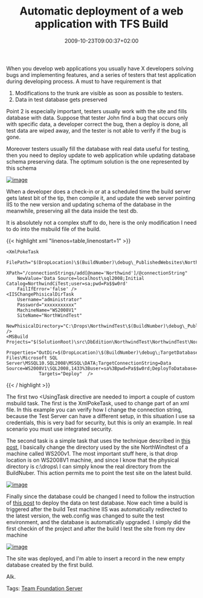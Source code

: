 ﻿---
title: "Automatic deployment of a web application with TFS Build"
description: ""
date: 2009-10-23T09:00:37+02:00
draft: false
tags: [Tfs]
categories: [Software Architecture,Team Foundation Server]
---
When you develop web applications you usually have X developers solving bugs and implementing features, and a series of testers that test application during developing process. A must to have requirement is that

1. Modifications to the trunk are visible as soon as possible to testers.
2. Data in test database gets preserved

Point 2 is especially important, testers usually work with the site and fills database with data. Suppose that tester John find a bug that occurs only with specific data, a developer correct the bug, then a deploy is done, all test data are wiped away, and the tester is not able to verify if the bug is gone.

Moreover testers usually fill the database with real data useful for testing, then you need to deploy update to web application while updating database schema preserving data. The optimum solution is the one represented by this schema

[![image](https://www.codewrecks.com/blog/wp-content/uploads/2009/10/image-thumb8.png "image")](https://www.codewrecks.com/blog/wp-content/uploads/2009/10/image8.png)

When a developer does a check-in or at a scheduled time the build server gets latest bit of the tip, then compile it, and update the web server pointing IIS to the new version and updating schema of the database in the meanwhile, preserving all the data inside the test db.

It is absolutely not a complex stuff to do, here is the only modification I need to do into the msbuild file of the build.

{{< highlight xml "linenos=table,linenostart=1" >}}
<UsingTask
    TaskName="DotNetMarche.MsBuildExtensions.Administrative.IISChangePhisicalDirTask"
    AssemblyFile="..\sources\libs\MsBuildCustomTasks\DotNetMarche.MsBuildExtensions.dll"/>
<UsingTask
    TaskName="DotNetMarche.MsBuildExtensions.Xml.XmlPokeTask"
    AssemblyFile="..\sources\libs\MsBuildCustomTasks\DotNetMarche.MsBuildExtensions.dll"/>
<Target Name="AfterDropBuild">
    <Message Text="Deploy web application for $(BuildNumber)" />

    <XmlPokeTask
        FilePath="$(DropLocation)\$(BuildNumber)\debug\_PublishedWebsites\NorthwindWeb\web.config"
        XPath="/connectionStrings/add[@name='Northwind']/@connectionString"
        NewValue='Data Source=localhost\sql2008;Initial Catalog=NorthwindCiTest;user=sa;pwd=Pa$$w0rd'
        FailIfError='false' />
    <IISChangePhisicalDirTask
        Username="administrator"
        Password="xxxxxxxxxxx"
        MachineName="WS2008V1"
        SiteName="NorthWindTest"
        NewPhisicalDirectory="C:\Drops\NorthwindTest\$(BuildNumber)\debug\_PublishedWebsites\NorthwindWeb\" />
    <MSBuild Projects="$(SolutionRoot)\src\DbEdition\NorthwindTest\NorthwindTest\NorthwindTest.dbproj"
                Properties="OutDir=$(DropLocation)\$(BuildNumber)\debug\;TargetDatabase=NorthwindCiTest;DefaultDataPath=C:\Program Files\Microsoft SQL Server\MSSQL10.SQL2008\MSSQL\DATA;TargetConnectionString=Data Source=WS2008V1\SQL2008,1433%3Buser=sa%3Bpwd=Pa$$w0rd;DeployToDatabase=true;"
                Targets="Deploy"  />
</Target>{{< / highlight >}}

<!-- Code inserted with Steve Dunn's Windows Live Writer Code Formatter Plugin.  http://dunnhq.com -->

The first two &lt;UsingTask directive are needed to import a couple of custom msbuild task. The first is the XmlPokeTask, used to change part of an xml file. In this example you can verify how I change the connection string, because the Test Server can have a different setup, in this situation I use sa credentials, this is very bad for security, but this is only an example. In real scenario you must use integrated security.

The second task is a simple task that uses the technique described in [this post](http://www.codewrecks.com/blog/index.php/2009/10/12/change-base-directory-of-a-site-in-iis/), I basically change the directory used by the site NorthWindtest of a machine called WS200v1. The most important stuff here, is that drop location is on WS2008V1 machine, and since I know that the physical directory is c:\drops\ I can simply know the real directory from the BuildNuber. This action permits me to point the test site on the latest build.

[![image](https://www.codewrecks.com/blog/wp-content/uploads/2009/10/image-thumb9.png "image")](https://www.codewrecks.com/blog/wp-content/uploads/2009/10/image9.png)

Finally since the database could be changed I need to follow the instruction of [this post](http://www.codewrecks.com/blog/index.php/2009/10/06/deploy-a-database-project-with-tfs-build/) to deploy the data on test database. Now each time a build is triggered after the build Test machine IIS was automatically redirected to the latest version, the web.config was changed to suite the test environment, and the database is automatically upgraded. I simply did the first checkin of the project and after the build I test the site from my dev machine

[![image](https://www.codewrecks.com/blog/wp-content/uploads/2009/10/image-thumb10.png "image")](https://www.codewrecks.com/blog/wp-content/uploads/2009/10/image10.png)

The site was deployed, and I'm able to insert a record in the new empty database created by the first build.

Alk.

Tags: [Team Foundation Server](http://technorati.com/tag/Team%20Foundation%20Server)
